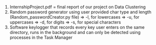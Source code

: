 1. InternshipProject.pdf = final report of our project on Data Clustering
2. Random password generator using user provided char type and length (Random_passwordCreator.py file)
    => -l, for lowercases
    => -u, for uppercases
    => -d, for digits
    => -s, for special characters
3. Software keylogger that records every key user enters on the same directory, runs in the background and can only be detected using processes in the Task Manager
